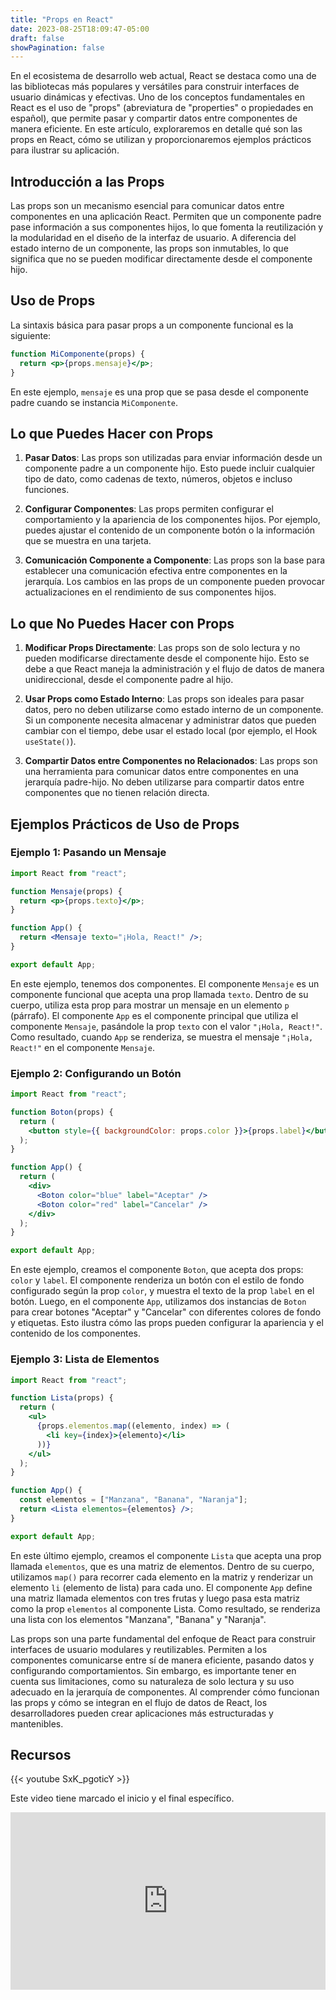 ```yaml
---
title: "Props en React"
date: 2023-08-25T18:09:47-05:00
draft: false
showPagination: false
---
```


En el ecosistema de desarrollo web actual, React se destaca como una de las bibliotecas más populares y versátiles para construir interfaces de usuario dinámicas y efectivas. Uno de los conceptos fundamentales en React es el uso de "props" (abreviatura de "properties" o propiedades en español), que permite pasar y compartir datos entre componentes de manera eficiente. En este artículo, exploraremos en detalle qué son las props en React, cómo se utilizan y proporcionaremos ejemplos prácticos para ilustrar su aplicación.

## Introducción a las Props

Las props son un mecanismo esencial para comunicar datos entre componentes en una aplicación React. Permiten que un componente padre pase información a sus componentes hijos, lo que fomenta la reutilización y la modularidad en el diseño de la interfaz de usuario. A diferencia del estado interno de un componente, las props son inmutables, lo que significa que no se pueden modificar directamente desde el componente hijo.

## Uso de Props

La sintaxis básica para pasar props a un componente funcional es la siguiente:

```jsx
function MiComponente(props) {
  return <p>{props.mensaje}</p>;
}
```

En este ejemplo, `mensaje` es una prop que se pasa desde el componente padre cuando se instancia `MiComponente`.

## Lo que Puedes Hacer con Props

1. **Pasar Datos**: Las props son utilizadas para enviar información desde un componente padre a un componente hijo. Esto puede incluir cualquier tipo de dato, como cadenas de texto, números, objetos e incluso funciones.

2. **Configurar Componentes**: Las props permiten configurar el comportamiento y la apariencia de los componentes hijos. Por ejemplo, puedes ajustar el contenido de un componente botón o la información que se muestra en una tarjeta.

3. **Comunicación Componente a Componente**: Las props son la base para establecer una comunicación efectiva entre componentes en la jerarquía. Los cambios en las props de un componente pueden provocar actualizaciones en el rendimiento de sus componentes hijos.

## Lo que No Puedes Hacer con Props

1. **Modificar Props Directamente**: Las props son de solo lectura y no pueden modificarse directamente desde el componente hijo. Esto se debe a que React maneja la administración y el flujo de datos de manera unidireccional, desde el componente padre al hijo.

2. **Usar Props como Estado Interno**: Las props son ideales para pasar datos, pero no deben utilizarse como estado interno de un componente. Si un componente necesita almacenar y administrar datos que pueden cambiar con el tiempo, debe usar el estado local (por ejemplo, el Hook `useState()`).

3. **Compartir Datos entre Componentes no Relacionados**: Las props son una herramienta para comunicar datos entre componentes en una jerarquía padre-hijo. No deben utilizarse para compartir datos entre componentes que no tienen relación directa.

## Ejemplos Prácticos de Uso de Props

### Ejemplo 1: Pasando un Mensaje

```jsx
import React from "react";

function Mensaje(props) {
  return <p>{props.texto}</p>;
}

function App() {
  return <Mensaje texto="¡Hola, React!" />;
}

export default App;
```

En este ejemplo, tenemos dos componentes. El componente `Mensaje` es un componente funcional que acepta una prop llamada `texto`. Dentro de su cuerpo, utiliza esta prop para mostrar un mensaje en un elemento `p` (párrafo). El componente `App` es el componente principal que utiliza el componente `Mensaje`, pasándole la prop `texto` con el valor `"¡Hola, React!"`. Como resultado, cuando `App` se renderiza, se muestra el mensaje `"¡Hola, React!"` en el componente `Mensaje`.

### Ejemplo 2: Configurando un Botón

```jsx
import React from "react";

function Boton(props) {
  return (
    <button style={{ backgroundColor: props.color }}>{props.label}</button>
  );
}

function App() {
  return (
    <div>
      <Boton color="blue" label="Aceptar" />
      <Boton color="red" label="Cancelar" />
    </div>
  );
}

export default App;
```

En este ejemplo, creamos el componente `Boton`, que acepta dos props: `color` y `label`. El componente renderiza un botón con el estilo de fondo configurado según la prop `color`, y muestra el texto de la prop `label` en el botón. Luego, en el componente `App`, utilizamos dos instancias de `Boton` para crear botones "Aceptar" y "Cancelar" con diferentes colores de fondo y etiquetas. Esto ilustra cómo las props pueden configurar la apariencia y el contenido de los componentes.

### Ejemplo 3: Lista de Elementos

```jsx
import React from "react";

function Lista(props) {
  return (
    <ul>
      {props.elementos.map((elemento, index) => (
        <li key={index}>{elemento}</li>
      ))}
    </ul>
  );
}

function App() {
  const elementos = ["Manzana", "Banana", "Naranja"];
  return <Lista elementos={elementos} />;
}

export default App;
```

En este último ejemplo, creamos el componente `Lista` que acepta una prop llamada `elementos`, que es una matriz de elementos. Dentro de su cuerpo, utilizamos `map()` para recorrer cada elemento en la matriz y renderizar un elemento `li` (elemento de lista) para cada uno. El componente `App` define una matriz llamada elementos con tres frutas y luego pasa esta matriz como la prop `elementos` al componente Lista. Como resultado, se renderiza una lista con los elementos "Manzana", "Banana" y "Naranja".

Las props son una parte fundamental del enfoque de React para construir interfaces de usuario modulares y reutilizables. Permiten a los componentes comunicarse entre sí de manera eficiente, pasando datos y configurando comportamientos. Sin embargo, es importante tener en cuenta sus limitaciones, como su naturaleza de solo lectura y su uso adecuado en la jerarquía de componentes. Al comprender cómo funcionan las props y cómo se integran en el flujo de datos de React, los desarrolladores pueden crear aplicaciones más estructuradas y mantenibles.

## Recursos

{{< youtube SxK_pgoticY >}}

Este video tiene marcado el inicio y el final específico.

<div style="position: relative; padding-bottom: 56.25%; height: 0; overflow: hidden;">
  <iframe style="position: absolute; top: 0; left: 0; width: 100%; height: 100%; border:0;" src="https://www.youtube.com/embed/7iobxzd_2wY?start=4169&end=5709" title="YouTube video player" frameborder="0" allow="accelerometer; autoplay; clipboard-write; encrypted-media; gyroscope; picture-in-picture; web-share" allowfullscreen></iframe>
</div>
